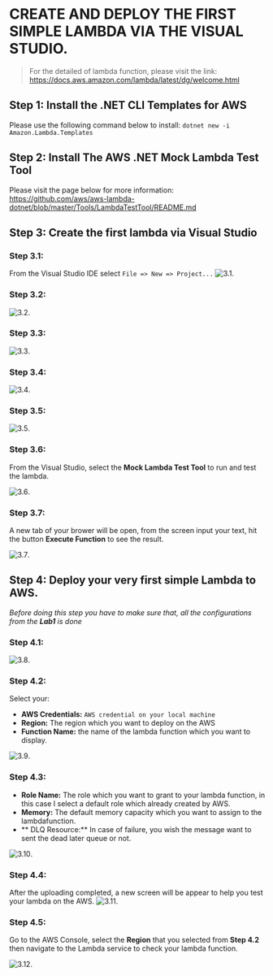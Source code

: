 # CREATE AND DEPLOY THE FIRST SIMPLE LAMBDA VIA THE VISUAL STUDIO.

> For the detailed of lambda function, please visit the link: https://docs.aws.amazon.com/lambda/latest/dg/welcome.html

## Step 1: Install the .NET CLI Templates for AWS
Please use the following command below to install:
`dotnet new -i Amazon.Lambda.Templates`

## Step 2: Install The AWS .NET Mock Lambda Test Tool
Please visit the page below for more information:
https://github.com/aws/aws-lambda-dotnet/blob/master/Tools/LambdaTestTool/README.md

## Step 3: Create the first lambda via Visual Studio

### Step 3.1:
From the Visual Studio IDE select `File => New => Project...`
![3.1](/lab2/images/lab2_0.png).

### Step 3.2:

![3.2](/lab2/images/lab2_1.png).

### Step 3.3:
![3.3](/lab2/images/lab2_2.png).

### Step 3.4:
![3.4](/lab2/images/lab2_3.png).

### Step 3.5:
![3.5](/lab2/images/lab2_4.png).

### Step 3.6:
From the Visual Studio, select the **Mock Lambda Test Tool** to run and test the lambda.

![3.6](/lab2/images/lab2_5.png).

### Step 3.7:
A new tab of your brower will be open, from the screen input your text, hit the button **Execute Function** to see the result.

![3.7](/lab2/images/lab2_6.png).

## Step 4: Deploy your very first simple Lambda to AWS.
*Before doing this step you have to make sure that, all the configurations from the **Lab1** is done*

### Step 4.1:
![3.8](/lab2/images/lab2_7.png).

### Step 4.2:
Select your: 
- **AWS Credentials:** `AWS credential on your local machine`
- **Region:** The region which you want to deploy on the AWS
- **Function Name:** the name of the lambda function which you want to display.

![3.9](/lab2/images/lab2_8.png).

### Step 4.3:
- **Role Name:** The role which you want to grant to your lambda function, in this case I select a default role which already created by AWS.
- **Memory:** The default memory capacity which you want to assign to the lambdafunction.
- ** DLQ Resource:** In case of failure, you wish the message want to sent the dead later queue or not.

![3.10](/lab2/images/lab2_9.png).

### Step 4.4:
After the uploading completed, a new screen will be appear to help you test your lambda on the AWS.
![3.11](/lab2/images/lab2_10.png).

### Step 4.5:
Go to the AWS Console, select the **Region** that you selected from **Step 4.2** then navigate to the Lambda service to check your lambda function.

![3.12](/lab2/images/lab2_11.png).